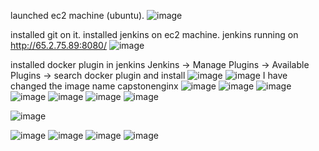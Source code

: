 launched ec2 machine (ubuntu).
![image](https://github.com/user-attachments/assets/d200a1cb-78b8-40f0-8491-eb12be676291)

installed git on it.
installed jenkins on ec2 machine.
jenkins running on  http://65.2.75.89:8080/
![image](https://github.com/user-attachments/assets/a082adbb-1974-4cae-b229-7d3ffb67acb6)

installed docker plugin in jenkins 
Jenkins -> Manage Plugins -> Available Plugins -> search docker plugin and install
![image](https://github.com/user-attachments/assets/d3eaf9be-c8f2-4626-8109-5a79211cc35e)
![image](https://github.com/user-attachments/assets/a47ab21b-272b-4db7-9fcd-bdef2055687b)
I have changed the image name capstonenginx
![image](https://github.com/user-attachments/assets/465b1d1f-7a2b-4401-96ba-004ea88f47dc)
![image](https://github.com/user-attachments/assets/c179bdbd-1fab-4d4c-b64f-739e23ba9c20)
![image](https://github.com/user-attachments/assets/358ee100-168a-4659-b88d-7c65e922fa80)
![image](https://github.com/user-attachments/assets/6e39437c-89f5-4bb8-a763-bb12a5c89597)
![image](https://github.com/user-attachments/assets/8eecea43-c1fd-4683-b077-07a4277c32e8)
![image](https://github.com/user-attachments/assets/32aa5af8-e1e6-4c53-b071-430a0cc907bf)
![image](https://github.com/user-attachments/assets/fba30edb-a1a6-4ac6-a56d-a4be7998ec97)

![image](https://github.com/user-attachments/assets/b15e9349-5763-45b9-816f-851610f67f17)

![image](https://github.com/user-attachments/assets/2a087608-80b3-4b0a-8caa-250ac704518b)
![image](https://github.com/user-attachments/assets/55c9c696-40a8-43bb-b79b-18bc7a3529bc)
![image](https://github.com/user-attachments/assets/aed47936-58fb-4142-be15-02abd9cb12cb)
![image](https://github.com/user-attachments/assets/e1dc6e0a-cbcf-4b8b-9c88-d732e3023017)


